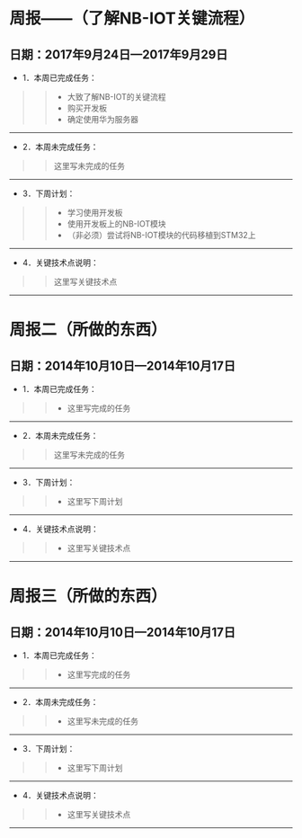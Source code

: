 # 周报——（了解NB-IOT关键流程）		
## 日期：2017年9月24日—2017年9月29日
* 1．本周已完成任务：<br> 
 >> * 大致了解NB-IOT的关键流程<br> 
 >> * 购买开发板<br> 
 >> * 确定使用华为服务器<br> 
 
* * *

* 2．本周未完成任务：<br>
>>这里写未完成的任务

* * *
* 3．下周计划：<br>
 >> * 学习使用开发板<br>
 >> * 使用开发板上的NB-IOT模块<br>
 >> * （非必须）尝试将NB-IOT模块的代码移植到STM32上<br>
 
 * * *
* 4．关键技术点说明：<br>
>>这里写关键技术点

* * *

# 周报二（所做的东西）		
## 日期：2014年10月10日—2014年10月17日
* 1．本周已完成任务：<br> 
 >> * 这里写完成的任务
 
* * *

* 2．本周未完成任务：<br>
>>这里写未完成的任务

* * *
* 3．下周计划：<br>
 >> * 这里写下周计划
 
 * * *
* 4．关键技术点说明：<br>
 >> * 这里写关键技术点

* * *

# 周报三（所做的东西）				
## 日期：2014年10月10日—2014年10月17日
* 1．本周已完成任务：<br> 
 >> * 这里写完成的任务
 
* * *

* 2．本周未完成任务：<br>
 >> * 这里写未完成的任务

* * *
* 3．下周计划：<br>
 >> * 这里写下周计划
 
 * * *
* 4．关键技术点说明：<br>
 >> * 这里写关键技术点

* * *

